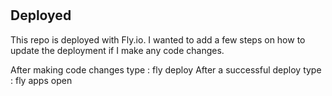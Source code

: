 # 

## Deployed
This repo is deployed with Fly.io. 
I wanted to add a few steps on how to update the deployment if I make any code changes. 

After making code changes type : fly deploy
After a successful deploy type : fly apps open